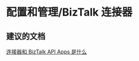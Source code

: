 <properties
    pageTitle="configuration and management/biztalk connectors"
    description="配置和管理/BizTalk 连接器"
    service="microsoft.web"
    resource="sites"
    authors="aashu"
    displayOrder=""
    selfHelpType="generic"
    supportTopicIds="32451847"
    resourceTags="apiapp"
    productPesIds="15792"
    cloudEnvironments="public"
/>


# 配置和管理/BizTalk 连接器

## **建议的文档**
[连接器和 BizTalk API Apps 是什么](https://azure.microsoft.com/documentation/articles/app-service-logic-what-are-biztalk-api-apps/)



<!--HONumber=Jul16_HO4-->


